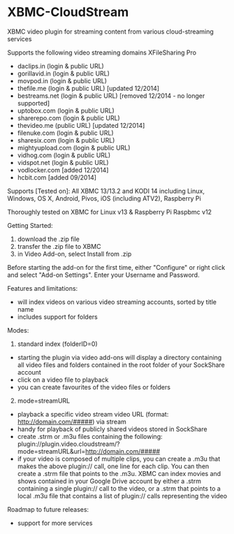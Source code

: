 XBMC-CloudStream
================

XBMC video plugin for streaming content from various cloud-streaming services

Supports the following video streaming domains
XFileSharing Pro
- daclips.in (login & public URL)
- gorillavid.in (login & public URL)
- movpod.in (login & public URL)
- thefile.me (login & public URL) [updated 12/2014]
- bestreams.net (login & public URL) [removed 12/2014 - no longer supported]
- uptobox.com (login & public URL)
- sharerepo.com (login & public URL)
- thevideo.me (public URL) [updated 12/2014]
- filenuke.com (login & public URL)
- sharesix.com (login & public URL)
- mightyupload.com (login & public URL)
- vidhog.com  (login & public URL)
- vidspot.net (login & public URL)
- vodlocker.com [added 12/2014]
- hcbit.com [added 09/2014]


Supports [Tested on]:
All XBMC 13/13.2 and KODI 14 including Linux, Windows, OS X, Android, Pivos, iOS (including ATV2), Raspberry Pi

Thoroughly tested on XBMC for Linux v13 & Raspberry Pi Raspbmc v12


Getting Started:
1) download the .zip file
2) transfer the .zip file to XBMC
3) in Video Add-on, select Install from .zip

Before starting the add-on for the first time, either "Configure" or right click and select "Add-on Settings".  Enter your Username and Password.

Features and limitations:
- will index videos on various video streaming accounts, sorted by title name
- includes support for folders

Modes:
1) standard index (folderID=0)
- starting the plugin via video add-ons will display a directory containing all video files and folders contained in the root folder of your SockShare account
- click on a video file to playback
- you can create favourites of the video files or folders
2) mode=streamURL
- playback a specific video stream video URL (format: http://domain.com/#####) via stream
- handy for playback of publicly shared videos stored in SockShare
- create .strm or .m3u files containing the following: plugin://plugin.video.cloudstream/?mode=streamURL&amp;url=http://domain.com/#####
- if your video is composed of multiple clips, you can create a .m3u that makes the above plugin:// call, one line for each clip.  You can then create a .strm file that points to the .m3u.  XBMC can index movies and shows contained in your Google Drive account by either a .strm containing a single plugin:// call to the video, or a .strm that points to a local .m3u file that contains a list of plugin:// calls representing the video


Roadmap to future releases:
- support for more services

